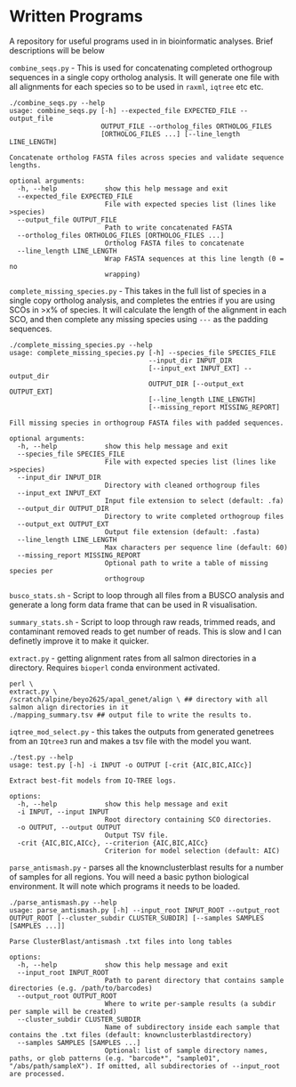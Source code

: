 # Written Programs  
A repository for useful programs used in in bioinformatic analyses. Brief descriptions will be below

`combine_seqs.py` - This is used for concatenating completed orthogroup sequences in a single copy ortholog analysis. It will generate one file with all alignments for each species so to be used in `raxml`, `iqtree` etc etc.  
```
./combine_seqs.py --help
usage: combine_seqs.py [-h] --expected_file EXPECTED_FILE --output_file
                       OUTPUT_FILE --ortholog_files ORTHOLOG_FILES
                       [ORTHOLOG_FILES ...] [--line_length LINE_LENGTH]

Concatenate ortholog FASTA files across species and validate sequence lengths.

optional arguments:
  -h, --help            show this help message and exit
  --expected_file EXPECTED_FILE
                        File with expected species list (lines like >species)
  --output_file OUTPUT_FILE
                        Path to write concatenated FASTA
  --ortholog_files ORTHOLOG_FILES [ORTHOLOG_FILES ...]
                        Ortholog FASTA files to concatenate
  --line_length LINE_LENGTH
                        Wrap FASTA sequences at this line length (0 = no
                        wrapping)
```
`complete_missing_species.py` - This takes in the full list of species in a single copy ortholog analysis, and completes the entries if you are using SCOs in >x% of species. It will calculate the length of the alignment in each SCO, and then complete any missing species using `---` as the padding sequences.  
```
./complete_missing_species.py --help
usage: complete_missing_species.py [-h] --species_file SPECIES_FILE
                                   --input_dir INPUT_DIR
                                   [--input_ext INPUT_EXT] --output_dir
                                   OUTPUT_DIR [--output_ext OUTPUT_EXT]
                                   [--line_length LINE_LENGTH]
                                   [--missing_report MISSING_REPORT]

Fill missing species in orthogroup FASTA files with padded sequences.

optional arguments:
  -h, --help            show this help message and exit
  --species_file SPECIES_FILE
                        File with expected species list (lines like >species)
  --input_dir INPUT_DIR
                        Directory with cleaned orthogroup files
  --input_ext INPUT_EXT
                        Input file extension to select (default: .fa)
  --output_dir OUTPUT_DIR
                        Directory to write completed orthogroup files
  --output_ext OUTPUT_EXT
                        Output file extension (default: .fasta)
  --line_length LINE_LENGTH
                        Max characters per sequence line (default: 60)
  --missing_report MISSING_REPORT
                        Optional path to write a table of missing species per
                        orthogroup
```

`busco_stats.sh` - Script to loop through all files from a BUSCO analysis and generate a long form data frame that can be used in R visualisation.  

`summary_stats.sh` - Script to loop through raw reads, trimmed reads, and contaminant removed reads to get number of reads. This is slow and I can definetly improve it to make it quicker.  

`extract.py` - getting alignment rates from all salmon directories in a directory.  Requires `bioperl` conda environment activated. 
```
perl \
extract.py \
/scratch/alpine/beyo2625/apal_genet/align \ ## directory with all salmon align directories in it
./mapping_summary.tsv ## output file to write the results to. 
```

`iqtree_mod_select.py` - this takes the outputs from generated genetrees from an `IQtree3` run and makes a tsv file with the model you want.  
```
./test.py --help
usage: test.py [-h] -i INPUT -o OUTPUT [-crit {AIC,BIC,AICc}]

Extract best-fit models from IQ-TREE logs.

options:
  -h, --help            show this help message and exit
  -i INPUT, --input INPUT
                        Root directory containing SCO directories.
  -o OUTPUT, --output OUTPUT
                        Output TSV file.
  -crit {AIC,BIC,AICc}, --criterion {AIC,BIC,AICc}
                        Criterion for model selection (default: AIC)
```
`parse_antismash.py` - parses all the knownclusterblast results for a number of samples for all regions. You will need a basic python biological environment. It will note which programs it needs to be loaded. 
```
./parse_antismash.py --help
usage: parse_antismash.py [-h] --input_root INPUT_ROOT --output_root OUTPUT_ROOT [--cluster_subdir CLUSTER_SUBDIR] [--samples SAMPLES [SAMPLES ...]]

Parse ClusterBlast/antismash .txt files into long tables

options:
  -h, --help            show this help message and exit
  --input_root INPUT_ROOT
                        Path to parent directory that contains sample directories (e.g. /path/to/barcodes)
  --output_root OUTPUT_ROOT
                        Where to write per-sample results (a subdir per sample will be created)
  --cluster_subdir CLUSTER_SUBDIR
                        Name of subdirectory inside each sample that contains the .txt files (default: knownclusterblastdirectory)
  --samples SAMPLES [SAMPLES ...]
                        Optional: list of sample directory names, paths, or glob patterns (e.g. "barcode*", "sample01", "/abs/path/sampleX"). If omitted, all subdirectories of --input_root are processed.
```
